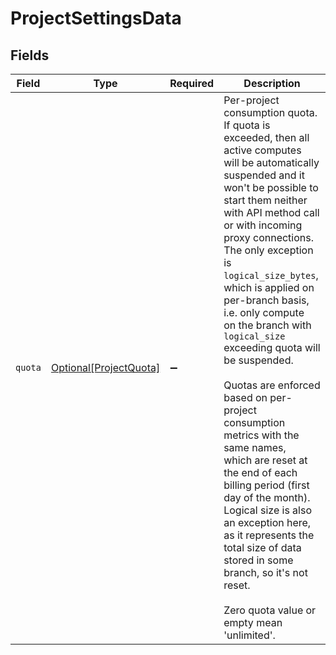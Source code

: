 # ProjectSettingsData


## Fields

| Field                                                                                                                                                                                                                                                                                                                                                                                                                                                                                                                                                                                                                                                                                                                                 | Type                                                                                                                                                                                                                                                                                                                                                                                                                                                                                                                                                                                                                                                                                                                                  | Required                                                                                                                                                                                                                                                                                                                                                                                                                                                                                                                                                                                                                                                                                                                              | Description                                                                                                                                                                                                                                                                                                                                                                                                                                                                                                                                                                                                                                                                                                                           |
| ------------------------------------------------------------------------------------------------------------------------------------------------------------------------------------------------------------------------------------------------------------------------------------------------------------------------------------------------------------------------------------------------------------------------------------------------------------------------------------------------------------------------------------------------------------------------------------------------------------------------------------------------------------------------------------------------------------------------------------- | ------------------------------------------------------------------------------------------------------------------------------------------------------------------------------------------------------------------------------------------------------------------------------------------------------------------------------------------------------------------------------------------------------------------------------------------------------------------------------------------------------------------------------------------------------------------------------------------------------------------------------------------------------------------------------------------------------------------------------------- | ------------------------------------------------------------------------------------------------------------------------------------------------------------------------------------------------------------------------------------------------------------------------------------------------------------------------------------------------------------------------------------------------------------------------------------------------------------------------------------------------------------------------------------------------------------------------------------------------------------------------------------------------------------------------------------------------------------------------------------- | ------------------------------------------------------------------------------------------------------------------------------------------------------------------------------------------------------------------------------------------------------------------------------------------------------------------------------------------------------------------------------------------------------------------------------------------------------------------------------------------------------------------------------------------------------------------------------------------------------------------------------------------------------------------------------------------------------------------------------------- |
| `quota`                                                                                                                                                                                                                                                                                                                                                                                                                                                                                                                                                                                                                                                                                                                               | [Optional[ProjectQuota]](../../models/shared/projectquota.md)                                                                                                                                                                                                                                                                                                                                                                                                                                                                                                                                                                                                                                                                         | :heavy_minus_sign:                                                                                                                                                                                                                                                                                                                                                                                                                                                                                                                                                                                                                                                                                                                    | Per-project consumption quota. If quota is exceeded, then all active computes<br/>will be automatically suspended and it won't be possible to start them neither<br/>with API method call or with incoming proxy connections. The only exception is<br/>`logical_size_bytes`, which is applied on per-branch basis, i.e. only compute<br/>on the branch with `logical_size` exceeding quota will be suspended.<br/><br/>Quotas are enforced based on per-project consumption metrics with the same names,<br/>which are reset at the end of each billing period (first day of the month).<br/>Logical size is also an exception here, as it represents the total size of data<br/>stored in some branch, so it's not reset.<br/><br/>Zero quota value or empty mean 'unlimited'.<br/> |